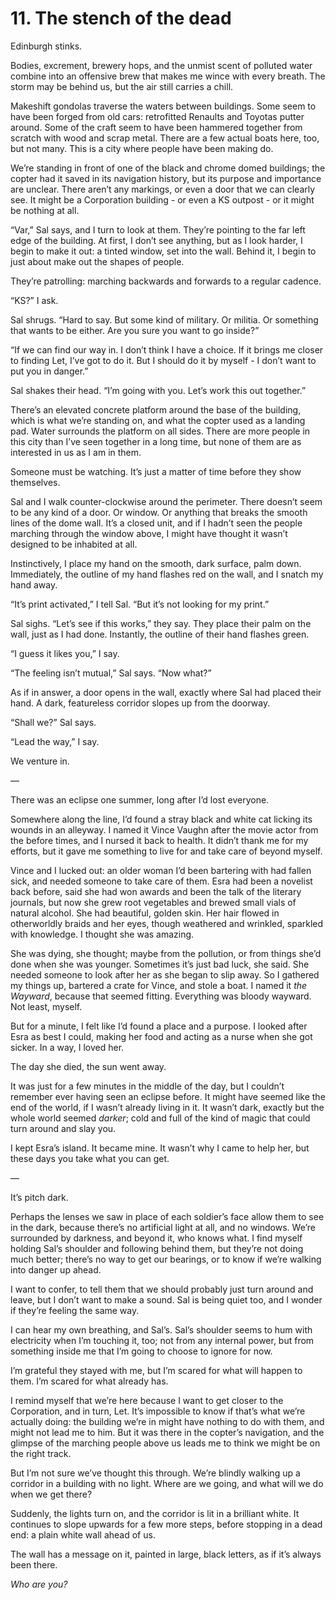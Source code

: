 # 11. The stench of the dead

Edinburgh stinks.

Bodies, excrement, brewery hops, and the unmist scent of polluted water combine into an offensive brew that makes me wince with every breath. The storm may be behind us, but the air still carries a chill.

Makeshift gondolas traverse the waters between buildings. Some seem to have been forged from old cars: retrofitted Renaults and Toyotas putter around. Some of the craft seem to have been hammered together from scratch with wood and scrap metal. There are a few actual boats here, too, but not many. This is a city where people have been making do.

We’re standing in front of one of the black and chrome domed buildings; the copter had it saved in its navigation history, but its purpose and importance are unclear. There aren’t any markings, or even a door that we can clearly see. It might be a Corporation building - or even a KS outpost - or it might be nothing at all.

“Var,” Sal says, and I turn to look at them. They’re pointing to the far left edge of the building. At first, I don’t see anything, but as I look harder, I begin to make it out: a tinted window, set into the wall. Behind it, I begin to just about make out the shapes of people.

They’re patrolling: marching backwards and forwards to a regular cadence.

“KS?” I ask.

Sal shrugs. “Hard to say. But some kind of military. Or militia. Or something that wants to be either. Are you sure you want to go inside?”

“If we can find our way in. I don’t think I have a choice. If it brings me closer to finding Let, I’ve got to do it. But I should do it by myself - I don’t want to put you in danger.”

Sal shakes their head. “I’m going with you. Let’s work this out together.”

There’s an elevated concrete platform around the base of the building, which is what we’re standing on, and what the copter used as a landing pad. Water surrounds the platform on all sides. There are more people in this city than I’ve seen together in a long time, but none of them are as interested in us as I am in them.

Someone must be watching. It’s just a matter of time before they show themselves.

Sal and I walk counter-clockwise around the perimeter. There doesn’t seem to be any kind of a door. Or window. Or anything that breaks the smooth lines of the dome wall. It’s a closed unit, and if I hadn’t seen the people marching through the window above, I might have thought it wasn’t designed to be inhabited at all.

Instinctively, I place my hand on the smooth, dark surface, palm down. Immediately, the outline of my hand flashes red on the wall, and I snatch my hand away.

“It’s print activated,” I tell Sal. “But it’s not looking for my print.”

Sal sighs. “Let’s see if this works,” they say. They place their palm on the wall, just as I had done. Instantly, the outline of their hand flashes green.

“I guess it likes you,” I say.

“The feeling isn’t mutual,” Sal says. “Now what?”

As if in answer, a door opens in the wall, exactly where Sal had placed their hand. A dark, featureless corridor slopes up from the doorway.

“Shall we?” Sal says.

“Lead the way,” I say.

We venture in.

—

There was an eclipse one summer, long after I’d lost everyone.

Somewhere along the line, I’d found a stray black and white cat licking its wounds in an alleyway. I named it Vince Vaughn after the movie actor from the before times, and I nursed it back to health. It didn’t thank me for my efforts, but it gave me something to live for and take care of beyond myself.

Vince and I lucked out: an older woman I’d been bartering with had fallen sick, and needed someone to take care of them. Esra had been a novelist back before, said she had won awards and been the talk of the literary journals, but now she grew root vegetables and brewed small vials of natural alcohol. She had beautiful, golden skin. Her hair flowed in otherworldly braids and her eyes, though weathered and wrinkled, sparkled with knowledge. I thought she was amazing.

She was dying, she thought; maybe from the pollution, or from things she’d done when she was younger. Sometimes it’s just bad luck, she said. She needed someone to look after her as she began to slip away. So I gathered my things up, bartered a crate for Vince, and stole a boat. I named it *the Wayward*, because that seemed fitting. Everything was bloody wayward. Not least, myself.

But for a minute, I felt like I’d found a place and a purpose. I looked after Esra as best I could, making her food and acting as a nurse when she got sicker. In a way, I loved her.

The day she died, the sun went away.

It was just for a few minutes in the middle of the day, but I couldn’t remember ever having seen an eclipse before. It might have seemed like the end of the world, if I wasn’t already living in it. It wasn’t dark, exactly but the whole world seemed *darker*; cold and full of the kind of magic that could turn around and slay you.

I kept Esra’s island. It became mine. It wasn’t why I came to help her, but these days you take what you can get.

—

It’s pitch dark.

Perhaps the lenses we saw in place of each soldier’s face allow them to see in the dark, because there’s no artificial light at all, and no windows. We’re surrounded by darkness, and beyond it, who knows what. I find myself holding Sal’s shoulder and following behind them, but they’re not doing much better; there’s no way to get our bearings, or to know if we’re walking into danger up ahead.

I want to confer, to tell them that we should probably just turn around and leave, but I don’t want to make a sound. Sal is being quiet too, and I wonder if they’re feeling the same way.

I can hear my own breathing, and Sal’s. Sal’s shoulder seems to hum with electricity when I’m touching it, too; not from any internal power, but from something inside me that I’m going to choose to ignore for now.

I’m grateful they stayed with me, but I’m scared for what will happen to them. I’m scared for what already has.

I remind myself that we’re here because I want to get closer to the Corporation, and in turn, Let. It’s impossible to know if that’s what we’re actually doing: the building we’re in might have nothing to do with them, and might not lead me to him. But it was there in the copter’s navigation, and the glimpse of the marching people above us leads me to think we might be on the right track.

But I’m not sure we’ve thought this through. We’re blindly walking up a corridor in a building with no light. Where are we going, and what will we do when we get there?

Suddenly, the lights turn on, and the corridor is lit in a brilliant white. It continues to slope upwards for a few more steps, before stopping in a dead end: a plain white wall ahead of us.

The wall has a message on it, painted in large, black letters, as if it’s always been there.

*Who are you?*